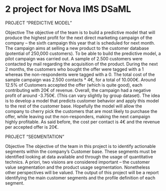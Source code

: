 # 2 project for Nova IMS DSaML 

PROJECT “PREDICTIVE MODEL”

Objective
The objective of the team is to build a predictive model that will produce the highest profit for the next direct marketing campaign of the company – the sixth campaign this year that is scheduled for next month. The campaign aims at selling a new product to the customer database (potential of 250,000 customers). To be able to build the predictive model, a pilot campaign was carried out. A sample of 2.500 customers were contacted by mail regarding the acquisition of the product. During the next 2 months, the customers who bought the offer were tagged with a 1 whereas the non-respondents were tagged with a 0. The total cost of the sample campaign was 2.500 contacts * 4€, for a total of 10.000€. Around 12.5% of Customers accepted the offer (which is quite good), each contributing with 20€ of revenue. Overall, the campaign had a negative profit of around -3.750€. (This can vary slightly by group dataset). The idea is to develop a model that predicts customer behavior and apply this model to the rest of the customer base. Hopefully the model will allow the company to cherry pick the customers that are most likely to purchase the offer, while leaving out the non-responders, making the next campaign highly profitable.
As said before, the cost per contact is 4€ and the revenue per accepted offer is 20€.

PROJECT “SEGMENTATION”

Objective
The objective of the team in this project is to identify actionable segments within the company’s Customer base. These segments must be identified looking at data available and through the usage of quantitative technics. A priori, two visions are considered important – the customer value segmentation and the product usage segmentation. Nonetheless other perspectives will be valued. The output of this project will be a report identifying the main customer segments and the profile definition of each segment.
